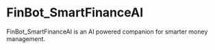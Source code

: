 # FinBot_SmartFinanceAI
FinBot_SmartFinanceAI is an AI powered companion for smarter money management.
